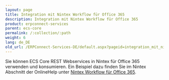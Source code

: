 ```yaml
---
layout: page
title: Integration mit Nintex Workflow für Office 365
description: Integration mit Nintex Workflow für Office 365
product: erpconnect-services
parent: ecs-core
permalink: /:collection/:path
weight: 6
lang: de_DE
old_url: /ERPConnect-Services-DE/default.aspx?pageid=integration_mit_nintex_workflow_f_r_office_365
---
```


Sie können ECS Core REST Webservices in Nintex für Office 365 verwenden und konsumieren. Ein Beispiel dazu finden Sie im Nintex Abschnitt der OnlineHelp unter [Nintex Workflow für Office 365](). 


